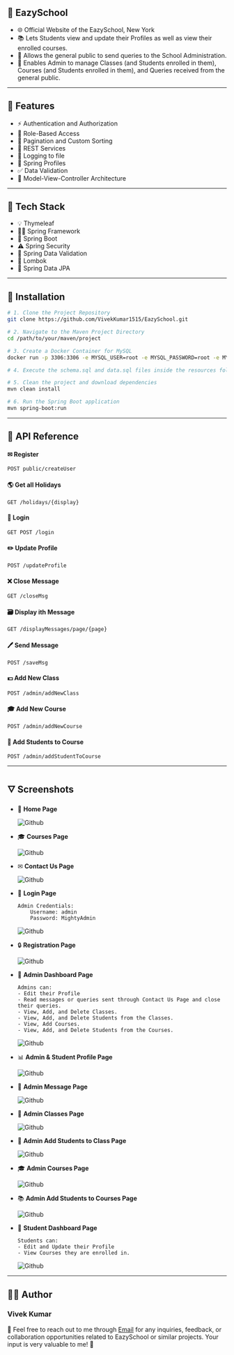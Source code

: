 ## 🌟 EazySchool

- 🌐 Official Website of the EazySchool, New York
- 📚 Lets Students view and update their Profiles as well as view their enrolled courses.
- 📢 Allows the general public to send queries to the School Administration.
- 🔧 Enables Admin to manage Classes (and Students enrolled in them), Courses (and Students enrolled in them), and Queries received from the general public.

---

## 🔄 Features

- ⚡ Authentication and Authorization
- 🔐 Role-Based Access
- 🔭 Pagination and Custom Sorting
- 📡 REST Services
- 🔨 Logging to file
- 🔧 Spring Profiles
- ✅ Data Validation
- 🎨 Model-View-Controller Architecture

---

## 🤖 Tech Stack

- 💡 Thymeleaf
- 👨‍💻 Spring Framework
- 🌱 Spring Boot
- ⚠️ Spring Security
- 🔬 Spring Data Validation
- 🍂 Lombok
- 🔄 Spring Data JPA

---

## 🔧 Installation

```bash
# 1. Clone the Project Repository
git clone https://github.com/VivekKumar1515/EazySchool.git

# 2. Navigate to the Maven Project Directory
cd /path/to/your/maven/project

# 3. Create a Docker Container for MySQL
docker run -p 3306:3306 -e MYSQL_USER=root -e MYSQL_PASSWORD=root -e MYSQL_DATABASE=eazyschool -e MYSQL_ROOT_PASSWORD=root --name EazySchool mysql:latest

# 4. Execute the schema.sql and data.sql files inside the resources folder

# 5. Clean the project and download dependencies
mvn clean install

# 6. Run the Spring Boot application
mvn spring-boot:run
```

---

## 🔖 API Reference

#### ✉ Register
```
POST public/createUser
```

#### 🌎 Get all Holidays
```http
GET /holidays/{display}
```

#### 🔐 Login
```http
GET POST /login
```

#### ✏️ Update Profile
```http
POST /updateProfile
```

#### ❌ Close Message
```http
GET /closeMsg
```

#### 🗃️ Display ith Message
```http
GET /displayMessages/page/{page}
```

#### 🖊️ Send Message
```http
POST /saveMsg
```

#### 💵 Add New Class
```http
POST /admin/addNewClass
```

#### 🎓 Add New Course
```http
POST /admin/addNewCourse
```

#### 🌟 Add Students to Course
```http
POST /admin/addStudentToCourse
```

---

## 🜄 Screenshots

- 🌇 **Home Page**

  ![Github](https://github.com/VivekKumar1515/EazySchool/blob/master/Screenshots/HomePage.jpeg?raw=true)

- 🎓 **Courses Page**

  ![Github](https://github.com/VivekKumar1515/EazySchool/blob/master/Screenshots/CoursesPage.jpeg?raw=true)

- ✉ **Contact Us Page**

  ![Github](https://github.com/VivekKumar1515/EazySchool/blob/master/Screenshots/ContactUsPage.jpeg?raw=true)

- 🔐 **Login Page**

    ```
    Admin Credentials:
        Username: admin
        Password: MightyAdmin
    ```

    ![Github](https://github.com/VivekKumar1515/EazySchool/blob/master/Screenshots/LoginPage.jpeg?raw=true)

- 🔒 **Registration Page**

  ![Github](https://github.com/VivekKumar1515/EazySchool/blob/master/Screenshots/RegisterPage.jpeg?raw=true)

- 🔧 **Admin Dashboard Page**
    ```
    Admins can:
    - Edit their Profile
    - Read messages or queries sent through Contact Us Page and close their queries.
    - View, Add, and Delete Classes.
    - View, Add, and Delete Students from the Classes.
    - View, Add Courses.
    - View, Add, and Delete Students from the Courses.
    ```

    ![Github](https://github.com/VivekKumar1515/EazySchool/blob/master/Screenshots/AdminDashboardPage.jpeg?raw=true)

- 📊 **Admin & Student Profile Page**

  ![Github](https://github.com/VivekKumar1515/EazySchool/blob/master/Screenshots/AdminStudentProfilePage.jpeg?raw=true)

- 📢 **Admin Message Page**

  ![Github](https://github.com/VivekKumar1515/EazySchool/blob/master/Screenshots/AdminMessagePage.jpeg?raw=true)

- 🏢 **Admin Classes Page**

  ![Github](https://github.com/VivekKumar1515/EazySchool/blob/master/Screenshots/AdminClassesPage.jpeg?raw=true)

- 🎨 **Admin Add Students to Class Page**

  ![Github](https://github.com/VivekKumar1515/EazySchool/blob/master/Screenshots/AdminAddStudentsToClassPage.jpeg?raw=true)

- 🎓 **Admin Courses Page**

  ![Github](https://github.com/VivekKumar1515/EazySchool/blob/master/Screenshots/AdminCoursesPage.jpeg?raw=true)

- 📚 **Admin Add Students to Courses Page**

  ![Github](https://github.com/VivekKumar1515/EazySchool/blob/master/Screenshots/AdminAddStudentsToCoursesPage.jpeg?raw=true)

- 🌆 **Student Dashboard Page**
    ```
    Students can:
    - Edit and Update their Profile
    - View Courses they are enrolled in.
    ```

    ![Github](https://github.com/VivekKumar1515/EazySchool/blob/master/Screenshots/StudentDashboardPage.jpeg?raw=true)

---

## 👨‍💼 Author

### Vivek Kumar

📧 Feel free to reach out to me through [Email](mailto:vivekvasu1515@gmail.com) for any inquiries, feedback, or collaboration opportunities related to EazySchool or similar projects. Your input is very valuable to me! 🚀

